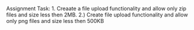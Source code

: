 Assignment
Task: 1. Creaate a file upload functionality and allow only zip files and size less then 2MB. 2.) Create file upload functionality and allow only png files and size less then 500KB